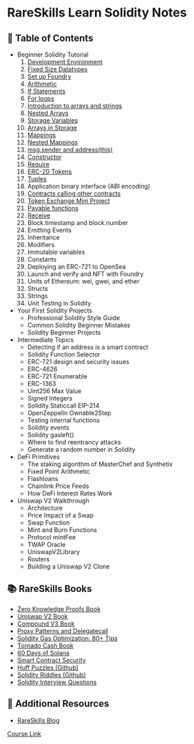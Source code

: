 # RareSkills Learn Solidity Notes

## 📄 Table of Contents

- Beginner Solidity Tutorial
  1. [Development Environment](./beginner_solidity_tutorial/01_development_environment.md)
  2. [Fixed Size Datatypes](./beginner_solidity_tutorial/02_fixed_size_data_types.md)
  3. [Set up Foundry](./beginner_solidity_tutorial/03_setup_foundry.md)
  4. [Arithmetic](./beginner_solidity_tutorial/04_arithmetic.md)
  5. [If Statements](./beginner_solidity_tutorial/05_if_statements.md)
  6. [For loops](./beginner_solidity_tutorial/06_for_loops.md)
  7. [Introduction to arrays and strings](./beginner_solidity_tutorial/07_arrays_and_strings.md)
  8. [Nested Arrays](./beginner_solidity_tutorial/08_nested_arrays.md)
  9. [Storage Variables](./beginner_solidity_tutorial/09_storage_variables.md)
  10. [Arrays in Storage](./beginner_solidity_tutorial/10_arrays_in_storage.md)
  11. [Mappings](./beginner_solidity_tutorial/11_mappings.md)
  12. [Nested Mappings](./beginner_solidity_tutorial/12_nested_mappings.md)
  13. [msg.sender and address(this)](./beginner_solidity_tutorial/13_msg.sender_and_address.md)
  14. [Constructor](./beginner_solidity_tutorial/14_constructor.md)
  15. [Require](./beginner_solidity_tutorial/15_require.md)
  16. [ERC-20 Tokens](./beginner_solidity_tutorial/16_erc20_tokens.md)
  17. [Tuples](./beginner_solidity_tutorial/17_tuples.md)
  18. Application binary interface (ABI encoding)
  19. [Contracts calling other contracts](./beginner_solidity_tutorial/19_cross_contract_calling.md)
  20. [Token Exchange Mini Project](./beginner_solidity_tutorial/20_token_exchange_miniproject.md)
  21. [Payable functions](./beginner_solidity_tutorial/21_payable_functions.md)
  22. [Receive](./beginner_solidity_tutorial/22_receive.md)
  23. Block.timestamp and block.number
  24. Emitting Events
  25. Inheritance
  26. Modifiers
  27. Immutable variables
  28. Constants
  29. Deploying an ERC-721 to OpenSea
  30. Launch and verify and NFT with Foundry
  31. Units of Ethereum: wei, gwei, and ether
  32. Structs
  33. Strings
  34. Unit Testing in Solidity
- Your First Solidity Projects
  - Professional Solidity Style Guide
  - Common Solidity Beginner Mistakes
  - Solidity Beginner Projects
- Intermediate Topics
  - Detecting if an address is a smart contract
  - Solidity Function Selector
  - ERC-721 design and security issues
  - ERC-4626
  - ERC-721 Enumerable
  - ERC-1363
  - Uint256 Max Value
  - Signed Integers
  - Solidity Staticcall EIP-214
  - OpenZeppelin Ownable2Step
  - Testing internal functions
  - Solidity events
  - Solidity gasleft()
  - Where to find reentrancy attacks
  - Generate a random number in Solidity
- DeFi Primitives
  - The staking algorithm of MasterChef and Synthetix
  - Fixed Point Arithmetic
  - Flashloans
  - Chainlink Price Feeds
  - How DeFi Interest Rates Work
- Uniswap V2 Walkthrough
  - Architecture
  - Price Impact of a Swap
  - Swap Function
  - Mint and Burn Functions
  - Protocol mintFee
  - TWAP Oracle
  - UniswapV2Library
  - Routers
  - Building a Uniswap V2 Clone

## 📚 RareSkills Books

- [Zero Knowledge Proofs Book](https://www.rareskills.io/zk-book)
- [Uniswap V2 Book](https://www.rareskills.io/uniswap-v2-book)
- [Compound V3 Book](https://www.rareskills.io/compound-v3-book)
- [Proxy Patterns and Delegatecall](https://www.rareskills.io/proxy-patterns)
- [Solidity Gas Optimization: 80+ Tips](https://www.rareskills.io/post/gas-optimization)
- [Tornado Cash Book](https://www.rareskills.io/post/how-does-tornado-cash-work)
- [60 Days of Solana](https://www.rareskills.io/solana-tutorial)
- [Smart Contract Security](https://www.rareskills.io/post/smart-contract-security)
- [Huff Puzzles (Github)](https://github.com/RareSkills/huff-puzzles)
- [Solidity Riddles (Github)](https://github.com/RareSkills/solidity-riddles)
- [Solidity Interview Questions](https://www.rareskills.io/post/solidity-interview-questions)

## 📁 Additional Resources

- [RareSkills Blog](https://www.rareskills.io/blog)

[Course Link](https://www.rareskills.io/learn-solidity)
